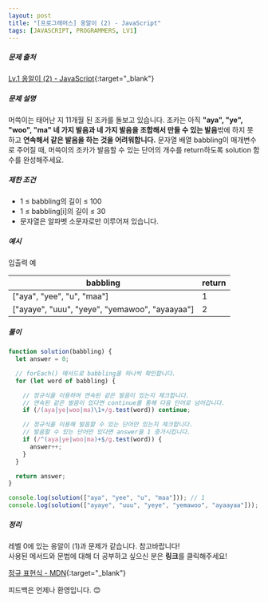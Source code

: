 ```yaml
---
layout: post
title: "[프로그래머스] 옹알이 (2) - JavaScript"
tags: [JAVASCRIPT, PROGRAMMERS, LV1]
---
```


##### 문제 출처

[Lv.1 옹알이 (2) - JavaScript](https://school.programmers.co.kr/learn/courses/30/lessons/133499?language=javascript){:target="\_blank"}

##### 문제 설명

머쓱이는 태어난 지 11개월 된 조카를 돌보고 있습니다. 조카는 아직 **"aya", "ye", "woo", "ma" 네 가지 발음과 네 가지 발음을 조합해서 만들 수 있는 발음**밖에 하지 못하고 **연속해서 같은 발음을 하는 것을 어려워합니다.** 문자열 배열 babbling이 매개변수로 주어질 때, 머쓱이의 조카가 발음할 수 있는 단어의 개수를 return하도록 solution 함수를 완성해주세요.

##### 제한 조건

- 1 ≤ babbling의 길이 ≤ 100
- 1 ≤ babbling[i]의 길이 ≤ 30
- 문자열은 알파벳 소문자로만 이루어져 있습니다.

##### 예시

입출력 예

| babbling                                       | return |
| ---------------------------------------------- | ------ |
| ["aya", "yee", "u", "maa"]                     | 1      |
| ["ayaye", "uuu", "yeye", "yemawoo", "ayaayaa"] | 2      |

##### 풀이

```javascript
function solution(babbling) {
  let answer = 0;

  // forEach() 메서드로 babbling을 하나씩 확인합니다.
  for (let word of babbling) {

    // 정규식을 이용하여 연속된 같은 발음이 있는지 체크합니다.
    // 연속된 같은 발음이 있다면 continue를 통해 다음 단어로 넘어갑니다.
    if (/(aya|ye|woo|ma)\1+/g.test(word)) continue;

    // 정규식을 이용해 발음할 수 있는 단어만 있는지 체크합니다.
    // 발음할 수 있는 단어만 있다면 answer을 1 증가시킵니다.
    if (/^(aya|ye|woo|ma)+$/g.test(word)) {
      answer++;
    }
  }

  return answer;
}

console.log(solution(["aya", "yee", "u", "maa"])); // 1
console.log(solution(["ayaye", "uuu", "yeye", "yemawoo", "ayaayaa"])); // 2
```

##### 정리

레벨 0에 있는 옹알이 (1)과 문제가 같습니다. 참고바랍니다! <br/>
사용된 메서드와 문법에 대해 더 공부하고 싶으신 분은 **링크**를 클릭해주세요!

[정규 표현식 - MDN](https://developer.mozilla.org/ko/docs/Web/JavaScript/Guide/Regular_Expressions){:target="\_blank"}<br />

피드백은 언제나 환영입니다. 😊
